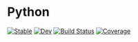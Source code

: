 # Python

[![Stable](https://img.shields.io/badge/docs-stable-blue.svg)](https://LilithHafner.github.io/Python.jl/stable/)
[![Dev](https://img.shields.io/badge/docs-dev-blue.svg)](https://LilithHafner.github.io/Python.jl/dev/)
[![Build Status](https://github.com/LilithHafner/Python.jl/actions/workflows/CI.yml/badge.svg?branch=main)](https://github.com/LilithHafner/Python.jl/actions/workflows/CI.yml?query=branch%3Amain)
[![Coverage](https://codecov.io/gh/LilithHafner/Python.jl/branch/main/graph/badge.svg)](https://codecov.io/gh/LilithHafner/Python.jl)
